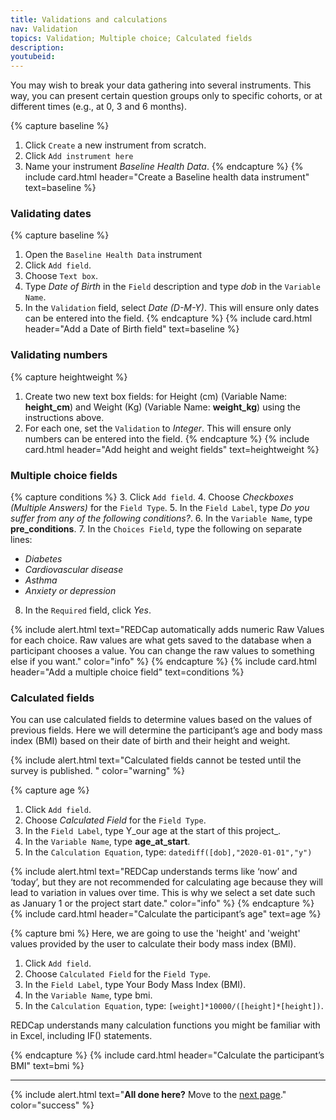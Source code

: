 ```yaml
---
title: Validations and calculations
nav: Validation
topics: Validation; Multiple choice; Calculated fields
description: 
youtubeid: 
---
```


You may wish to break your data gathering into several instruments. This way, you can present certain question groups only to specific cohorts, or at different times (e.g., at 0, 3 and 6 months). 

{% capture baseline %}
1.	Click `Create` a new instrument from scratch.
2.	Click `Add instrument here`
3.	Name your instrument _Baseline Health Data_.
{% endcapture %}
{% include card.html header="Create a Baseline health data instrument" text=baseline %}


### Validating dates

{% capture baseline %}
1.	Open the `Baseline Health Data` instrument
2.	Click `Add field`.
3.	Choose `Text box`.
4.	Type _Date of Birth_ in the `Field` description and type _dob_ in the `Variable Name`.
5.	In the `Validation` field, select _Date (D-M-Y)_. This will ensure only dates can be entered into the field.
{% endcapture %}
{% include card.html header="Add a Date of Birth field" text=baseline %}

### Validating numbers

{% capture heightweight %}
1.	Create two new text box fields:  for Height (cm) (Variable Name: __height_cm__) and Weight (Kg) (Variable Name: __weight_kg__) using the instructions above.
2.	For each one, set the `Validation` to _Integer_. This will ensure only numbers can be entered into the field.
{% endcapture %}
{% include card.html header="Add height and weight fields" text=heightweight %}

### Multiple choice fields

{% capture conditions %}
3.	Click `Add field`.
4.	Choose _Checkboxes (Multiple Answers)_ for the `Field Type`.
5.	In the `Field Label`, type _Do you suffer from any of the following conditions?_.
6.	In the `Variable Name`, type __pre_conditions__.
7.	In the `Choices Field`, type the following on separate lines:
- _Diabetes_
- _Cardiovascular disease_
- _Asthma_
- _Anxiety or depression_
8.	In the `Required` field, click _Yes_. 

{% include alert.html text="REDCap automatically adds numeric Raw Values for each choice. Raw values are what gets saved to the database when a participant chooses a value. You can change the raw values to something else if you want." color="info" %}
{% endcapture %}
{% include card.html header="Add a multiple choice field" text=conditions %}

### Calculated fields

You can use calculated fields to determine values based on the values of previous fields. Here we will determine the participant’s age and body mass index (BMI) based on their date of birth and their height and weight. 

{% include alert.html text="Calculated fields cannot be tested until the survey is published. " color="warning" %}


{% capture age %}
1.	Click `Add field`.
2.	Choose _Calculated Field_ for the `Field Type`.
3.	In the `Field Label`, type Y_our age at the start of this project_.
4.	In the `Variable Name`, type __age_at_start__.
5.	In the `Calculation Equation`, type: `datediff([dob],"2020-01-01","y")` 

{% include alert.html text="REDCap understands terms like ‘now’ and ‘today’, but they are not recommended for calculating age because they will lead to variation in values over time. This is why we select a set date such as January 1 or the project start date." color="info" %}
{% endcapture %}
{% include card.html header="Calculate the participant’s age" text=age %}


{% capture bmi %}
Here, we are going to use the 'height' and 'weight' values provided by the user to calculate their body mass index (BMI).

1.	Click `Add field`.
2.	Choose `Calculated Field` for the `Field Type`.
3.	In the `Field Label`, type Your Body Mass Index (BMI).
4.	In the `Variable Name`, type bmi.
5.	In the `Calculation Equation`, type: `[weight]*10000/([height]*[height])`.

REDCap understands many calculation functions you might be familiar with in Excel, including IF() statements. 

{% endcapture %}
{% include card.html header="Calculate the participant’s BMI" text=bmi %}

___

{% include alert.html text="**All done here?** Move to the [next page](4-branching.html)." color="success" %}